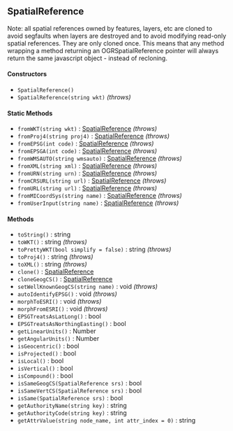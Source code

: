 ## SpatialReference

Note: all spatial references owned by features, layers, etc are cloned to avoid segfaults when layers are destroyed and to avoid modifying read-only spatial references. They are only cloned once. This means that any method wrapping a method returning an OGRSpatialReference pointer will always return the same javascript object - instead of recloning. 

#### Constructors 

- `SpatialReference()`
- `SpatialReference(string wkt)` *(throws)*

#### Static Methods

- `fromWKT(string wkt)` : [SpatialReference](spatialreference.md) *(throws)*
- `fromProj4(string proj4)` : [SpatialReference](spatialreference.md) *(throws)*
- `fromEPSG(int code)` : [SpatialReference](spatialreference.md) *(throws)*
- `fromEPSGA(int code)` : [SpatialReference](spatialreference.md) *(throws)*
- `fromWMSAUTO(string wmsauto)` : [SpatialReference](spatialreference.md) *(throws)*
- `fromXML(string xml)` : [SpatialReference](spatialreference.md)  *(throws)*
- `fromURN(string urn)` : [SpatialReference](spatialreference.md) *(throws)*
- `fromCRSURL(string url)` : [SpatialReference](spatialreference.md) *(throws)*
- `fromURL(string url)` : [SpatialReference](spatialreference.md) *(throws)*
- `fromMICoordSys(string name)` : [SpatialReference](spatialreference.md) *(throws)*
- `fromUserInput(string name)` : [SpatialReference](spatialreference.md) *(throws)*

#### Methods 

- `toString()` : string
- `toWKT()` : string *(throws)*
- `toPrettyWKT(bool simplify = false)` : string *(throws)*
- `toProj4()` : string *(throws)*
- `toXML()` : string *(throws)*
- `clone()` : [SpatialReference](spatialreference.md)
- `cloneGeogCS()` : [SpatialReference](spatialreference.md)
- `setWellKnownGeogCS(string name)` : void *(throws)*
- `autoIdentifyEPSG()` : void *(throws)*
- `morphToESRI()` : void *(throws)*
- `morphFromESRI()` : void *(throws)*
- `EPSGTreatsAsLatLong()` : bool
- `EPSGTreatsAsNorthingEasting()` : bool
- `getLinearUnits()` : Number
- `getAngularUnits()` : Number
- `isGeocentric()` : bool
- `isProjected()` : bool
- `isLocal()` : bool
- `isVertical()` : bool
- `isCompound()` : bool
- `isSameGeogCS(SpatialReference srs)` : bool
- `isSameVertCS(SpatialReference srs)` : bool
- `isSame(SpatialReference srs)` : bool
- `getAuthorityName(string key)` : string
- `getAuthorityCode(string key)` : string
- `getAttrValue(string node_name, int attr_index = 0)` : string